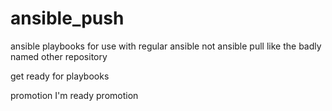 # ansible_push
ansible playbooks for use with regular ansible not ansible pull like the badly named other repository 


get ready for playbooks

promotion I'm ready promotion 
